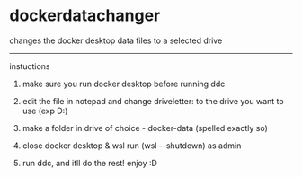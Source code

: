 # dockerdatachanger
changes the docker desktop data files to a selected drive

---

instuctions

1. make sure you run docker desktop before running ddc

2. edit the file in notepad and change driveletter: to the drive you want to use (exp D:\)

3. make a folder in drive of choice - docker-data (spelled exactly so)

4. close docker desktop & wsl run (wsl --shutdown) as admin

5. run ddc, and itll do the rest! enjoy :D
